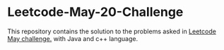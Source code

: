 # Leetcode-May-20-Challenge
This repository contains the solution to the problems asked in <a href="https://leetcode.com/explore/challenge/card/may-leetcoding-challenge/">Leetcode May challenge.</a>
with Java and c++ language.
